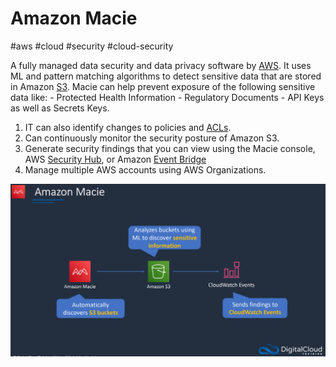 # Amazon Macie
#aws #cloud #security #cloud-security 

A fully managed data security and data privacy software by [AWS](Cloud%20Computing/AWS/AWS.md). It uses ML and pattern matching algorithms to detect sensitive data that are stored in Amazon [S3](Cloud%20Computing/AWS/Storage/S3.md). Macie can help prevent exposure of the following sensitive data like:
	- Protected Health Information
	- Regulatory Documents
	- API Keys as well as Secrets Keys.

1. IT can also identify changes to policies and [ACLs](Cloud%20Computing/AWS/Storage/S3.md#S3%20Security). 
2. Can continuously monitor the security posture of Amazon S3.
3. Generate security findings that you can view using the Macie console, AWS [Security Hub](Security%20Hub), or Amazon [Event Bridge](Event%20Bridge)
4. Manage multiple AWS accounts using AWS Organizations. 

![](Attachments/Pasted%20image%2020230322004334.png)
